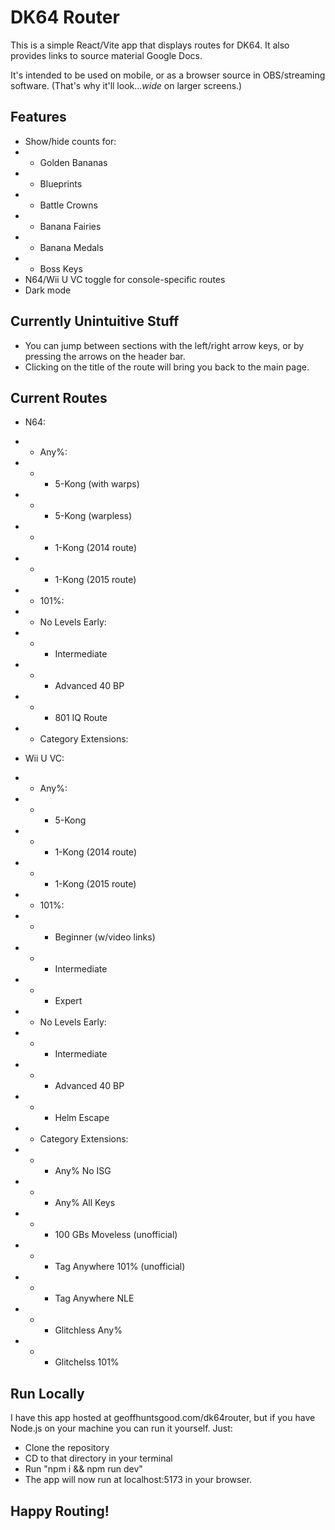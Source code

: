 # DK64 Router

This is a simple React/Vite app that displays routes for DK64. It also provides links to source material Google Docs.

It's intended to be used on mobile, or as a browser source in OBS/streaming software. (That's why it'll look..._wide_ on larger screens.)

## Features

- Show/hide counts for:
- - Golden Bananas
- - Blueprints
- - Battle Crowns
- - Banana Fairies
- - Banana Medals
- - Boss Keys
- N64/Wii U VC toggle for console-specific routes
- Dark mode

## Currently Unintuitive Stuff

- You can jump between sections with the left/right arrow keys,
or by pressing the arrows on the header bar.
- Clicking on the title of the route will bring you back to the main page.

## Current Routes

- N64:
- - Any%:
- - - 5-Kong (with warps)
- - - 5-Kong (warpless)
- - - 1-Kong (2014 route)
- - - 1-Kong (2015 route)
- - 101%:
- - No Levels Early:
- - - Intermediate
- - - Advanced 40 BP
- - - 801 IQ Route
- - Category Extensions:

- Wii U VC:
- - Any%:
- - - 5-Kong
- - - 1-Kong (2014 route)
- - - 1-Kong (2015 route)
- - 101%:
- - - Beginner (w/video links)
- - - Intermediate
- - - Expert
- - No Levels Early:
- - - Intermediate
- - - Advanced 40 BP
- - - Helm Escape
- - Category Extensions:
- - - Any% No ISG
- - - Any% All Keys
- - - 100 GBs Moveless (unofficial)
- - - Tag Anywhere 101% (unofficial)
- - - Tag Anywhere NLE
- - - Glitchless Any%
- - - Glitchelss 101%

## Run Locally

I have this app hosted at geoffhuntsgood.com/dk64router, but if you have Node.js on your machine you can run it yourself. Just:
- Clone the repository
- CD to that directory in your terminal
- Run "npm i && npm run dev"
- The app will now run at localhost:5173 in your browser.

## Happy Routing!